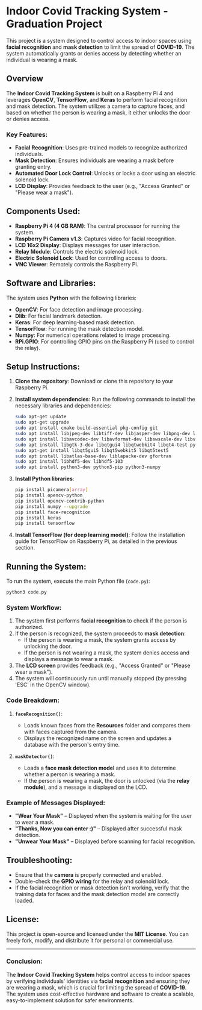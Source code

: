 # Indoor Covid Tracking System - Graduation Project

This project is a system designed to control access to indoor spaces using **facial recognition** and **mask detection** to limit the spread of **COVID-19**. The system automatically grants or denies access by detecting whether an individual is wearing a mask.

## Overview

The **Indoor Covid Tracking System** is built on a Raspberry Pi 4 and leverages **OpenCV**, **TensorFlow**, and **Keras** to perform facial recognition and mask detection. The system utilizes a camera to capture faces, and based on whether the person is wearing a mask, it either unlocks the door or denies access. 

### Key Features:
- **Facial Recognition**: Uses pre-trained models to recognize authorized individuals.
- **Mask Detection**: Ensures individuals are wearing a mask before granting entry.
- **Automated Door Lock Control**: Unlocks or locks a door using an electric solenoid lock.
- **LCD Display**: Provides feedback to the user (e.g., "Access Granted" or "Please wear a mask").

## Components Used:
- **Raspberry Pi 4 (4 GB RAM)**: The central processor for running the system.
- **Raspberry Pi Camera v1.3**: Captures video for facial recognition.
- **LCD 16x2 Display**: Displays messages for user interaction.
- **Relay Module**: Controls the electric solenoid lock.
- **Electric Solenoid Lock**: Used for controlling access to doors.
- **VNC Viewer**: Remotely controls the Raspberry Pi.

## Software and Libraries:
The system uses **Python** with the following libraries:
- **OpenCV**: For face detection and image processing.
- **Dlib**: For facial landmark detection.
- **Keras**: For deep learning-based mask detection.
- **TensorFlow**: For running the mask detection model.
- **Numpy**: For numerical operations related to image processing.
- **RPi.GPIO**: For controlling GPIO pins on the Raspberry Pi (used to control the relay).

## Setup Instructions:

1. **Clone the repository**:
   Download or clone this repository to your Raspberry Pi.

2. **Install system dependencies**:
   Run the following commands to install the necessary libraries and dependencies:

   ```bash
   sudo apt-get update
   sudo apt-get upgrade
   sudo apt install cmake build-essential pkg-config git
   sudo apt install libjpeg-dev libtiff-dev libjasper-dev libpng-dev libwebp-dev libopenexr-dev
   sudo apt install libavcodec-dev libavformat-dev libswscale-dev libv4l-dev libxvidcore-dev libx264-dev libdc1394-22-dev libgstreamer-plugins-base1.0-dev libgstreamer1.0-dev
   sudo apt install libgtk-3-dev libqtgui4 libqtwebkit4 libqt4-test python3-pyqt5
   sudo apt-get install libqt5gui5 libqt5webkit5 libqt5test5
   sudo apt install libatlas-base-dev liblapacke-dev gfortran
   sudo apt install libhdf5-dev libhdf5-103
   sudo apt install python3-dev python3-pip python3-numpy
   ```

3. **Install Python libraries**:

   ```bash
   pip install picamera[array]
   pip install opencv-python
   pip install opencv-contrib-python
   pip install numpy --upgrade
   pip install face-recognition
   pip install keras
   pip install tensorflow
   ```

4. **Install TensorFlow (for deep learning model)**:
   Follow the installation guide for TensorFlow on Raspberry Pi, as detailed in the previous section.

## Running the System:

To run the system, execute the main Python file (`code.py`):

```bash
python3 code.py
```

### System Workflow:
1. The system first performs **facial recognition** to check if the person is authorized.
2. If the person is recognized, the system proceeds to **mask detection**:
   - If the person is wearing a mask, the system grants access by unlocking the door.
   - If the person is not wearing a mask, the system denies access and displays a message to wear a mask.
3. The **LCD screen** provides feedback (e.g., "Access Granted" or "Please wear a mask").
4. The system will continuously run until manually stopped (by pressing 'ESC' in the OpenCV window).

### Code Breakdown:
1. **`faceRecognition()`**:
   - Loads known faces from the **Resources** folder and compares them with faces captured from the camera.
   - Displays the recognized name on the screen and updates a database with the person's entry time.
   
2. **`maskDetector()`**:
   - Loads a **face mask detection model** and uses it to determine whether a person is wearing a mask.
   - If the person is wearing a mask, the door is unlocked (via the **relay module**), and a message is displayed on the LCD.

### Example of Messages Displayed:
- **"Wear Your Mask"** – Displayed when the system is waiting for the user to wear a mask.
- **"Thanks, Now you can enter :)"** – Displayed after successful mask detection.
- **"Unwear Your Mask"** – Displayed before scanning for facial recognition.

## Troubleshooting:
- Ensure that the **camera** is properly connected and enabled.
- Double-check the **GPIO wiring** for the relay and solenoid lock.
- If the facial recognition or mask detection isn't working, verify that the training data for faces and the mask detection model are correctly loaded.

## License:
This project is open-source and licensed under the **MIT License**. You can freely fork, modify, and distribute it for personal or commercial use.

---

### Conclusion:
The **Indoor Covid Tracking System** helps control access to indoor spaces by verifying individuals' identities via **facial recognition** and ensuring they are wearing a mask, which is crucial for limiting the spread of **COVID-19**. The system uses cost-effective hardware and software to create a scalable, easy-to-implement solution for safer environments.
